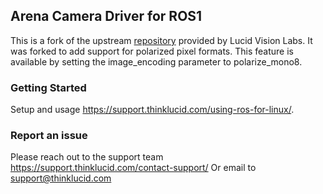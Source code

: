 ## Arena Camera Driver for ROS1
This is a fork of the upstream 
[repository](https://github.com/lucidvisionlabs/arena_camera_ros) provided by 
Lucid Vision Labs. It was forked to add support for polarized pixel formats.
This feature is available by setting the image\_encoding parameter to
polarize\_mono8.

### Getting Started
Setup and usage https://support.thinklucid.com/using-ros-for-linux/.

### Report an issue
Please reach out to the support team 
https://support.thinklucid.com/contact-support/
Or email to support@thinklucid.com
